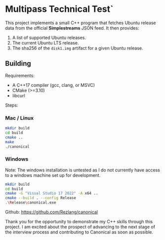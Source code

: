# Multipass Technical Test`

This project implements a small C++ program that fetches Ubuntu release data from the official **Simplestreams** JSON feed. It then provides:

1. A list of supported Ubuntu releases.
2. The current Ubuntu LTS release.
3. The sha256 of the `disk1.img` artifact for a given Ubuntu release.

## Building

Requirements:
- A C++17 compiler (gcc, clang, or MSVC)
- CMake (>=3.10)
- libcurl

Steps:
### Mac / Linux
```bash
mkdir build
cd build
cmake ..
make
./canonical
```
### Windows
Note: The windows installation is untested as I do not currently have access to a windows machine set up for development.
```bash
mkdir build
cd build
cmake -G "Visual Studio 17 2022" -A x64 ..
cmake --build . --config Release
.\Release\canonical.exe
```

Github: https://github.com/Rezlang/canonical

Thank you for the opportunity to demonstrate my C++ skills through this project. I am excited about the prospect of advancing to the next stage of the interview process and contributing to Canonical as soon as possible.


